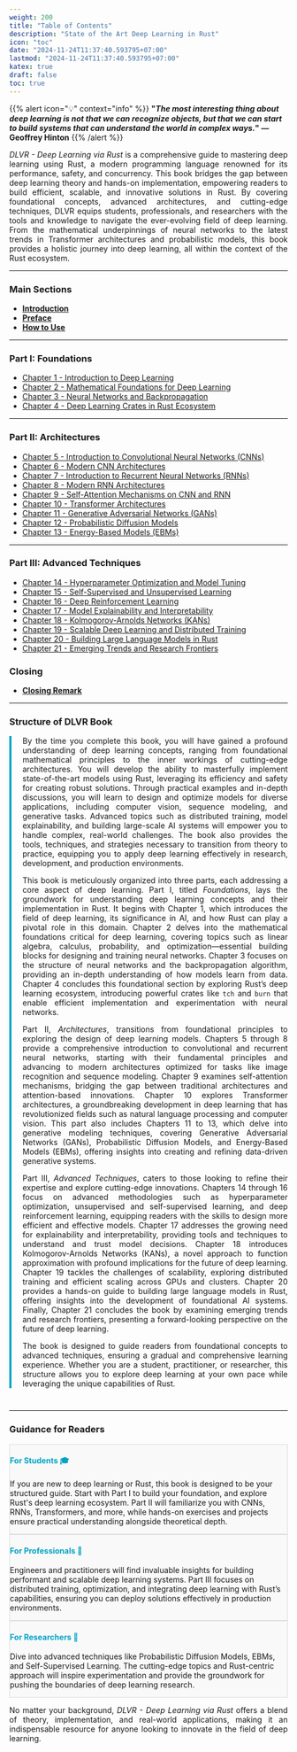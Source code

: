 ```yaml
---
weight: 200
title: "Table of Contents"
description: "State of the Art Deep Learning in Rust"
icon: "toc"
date: "2024-11-24T11:37:40.593795+07:00"
lastmod: "2024-11-24T11:37:40.593795+07:00"
katex: true
draft: false
toc: true
---
```


{{% alert icon="💡" context="info" %}}
<strong>"<em>The most interesting thing about deep learning is not that we can recognize objects, but that we can start to build systems that can understand the world in complex ways.</em>" — Geoffrey Hinton</strong>
{{% /alert %}}

<p style="text-align: justify;">
<em>DLVR - Deep Learning via Rust</em> is a comprehensive guide to mastering deep learning using Rust, a modern programming language renowned for its performance, safety, and concurrency. This book bridges the gap between deep learning theory and hands-on implementation, empowering readers to build efficient, scalable, and innovative solutions in Rust. By covering foundational concepts, advanced architectures, and cutting-edge techniques, DLVR equips students, professionals, and researchers with the tools and knowledge to navigate the ever-evolving field of deep learning. From the mathematical underpinnings of neural networks to the latest trends in Transformer architectures and probabilistic models, this book provides a holistic journey into deep learning, all within the context of the Rust ecosystem.
</p>

---

### **Main Sections**

- [**Introduction**](/docs/dlvr/deep-learning-via-rust/)
- [**Preface**](/docs/dlvr/preface/)
- [**How to Use**](/docs/dlvr/how-to-use/)

---

### **Part I: Foundations**

- [Chapter 1 - Introduction to Deep Learning](/docs/part-i/chapter-1/)
- [Chapter 2 - Mathematical Foundations for Deep Learning](/docs/part-i/chapter-2/)
- [Chapter 3 - Neural Networks and Backpropagation](/docs/part-i/chapter-3/)
- [Chapter 4 - Deep Learning Crates in Rust Ecosystem](/docs/part-i/chapter-4/)

---

### **Part II: Architectures**

- [Chapter 5 - Introduction to Convolutional Neural Networks (CNNs)](/docs/part-ii/chapter-5/)
- [Chapter 6 - Modern CNN Architectures](/docs/part-ii/chapter-6/)
- [Chapter 7 - Introduction to Recurrent Neural Networks (RNNs)](/docs/part-ii/chapter-7/)
- [Chapter 8 - Modern RNN Architectures](/docs/part-ii/chapter-8/)
- [Chapter 9 - Self-Attention Mechanisms on CNN and RNN](/docs/part-ii/chapter-9/)
- [Chapter 10 - Transformer Architectures](/docs/part-ii/chapter-10/)
- [Chapter 11 - Generative Adversarial Networks (GANs)](/docs/part-ii/chapter-11/)
- [Chapter 12 - Probabilistic Diffusion Models](/docs/part-ii/chapter-12/)
- [Chapter 13 - Energy-Based Models (EBMs)](/docs/part-ii/chapter-13/)

---

### **Part III: Advanced Techniques**

- [Chapter 14 - Hyperparameter Optimization and Model Tuning](/docs/part-iii/chapter-14/)
- [Chapter 15 - Self-Supervised and Unsupervised Learning](/docs/part-iii/chapter-15/)
- [Chapter 16 - Deep Reinforcement Learning](/docs/part-iii/chapter-16/)
- [Chapter 17 - Model Explainability and Interpretability](/docs/part-iii/chapter-17/)
- [Chapter 18 - Kolmogorov-Arnolds Networks (KANs)](/docs/part-iii/chapter-18/)
- [Chapter 19 - Scalable Deep Learning and Distributed Training](/docs/part-iii/chapter-19/)
- [Chapter 20 - Building Large Language Models in Rust](/docs/part-iii/chapter-20/)
- [Chapter 21 - Emerging Trends and Research Frontiers](/docs/part-iii/chapter-21/)

### **Closing**
- [**Closing Remark**](/docs/closing-remark/)

---
### **Structure of DLVR Book**

<div class="structure-section">
    <p style="text-align: justify;">
        By the time you complete this book, you will have gained a profound understanding of deep learning concepts, ranging from foundational mathematical principles to the inner workings of cutting-edge architectures. You will develop the ability to masterfully implement state-of-the-art models using Rust, leveraging its efficiency and safety for creating robust solutions. Through practical examples and in-depth discussions, you will learn to design and optimize models for diverse applications, including computer vision, sequence modeling, and generative tasks. Advanced topics such as distributed training, model explainability, and building large-scale AI systems will empower you to handle complex, real-world challenges. The book also provides the tools, techniques, and strategies necessary to transition from theory to practice, equipping you to apply deep learning effectively in research, development, and production environments.
    </p>
    <p style="text-align: justify;">
        This book is meticulously organized into three parts, each addressing a core aspect of deep learning. Part I, titled <em>Foundations</em>, lays the groundwork for understanding deep learning concepts and their implementation in Rust. It begins with Chapter 1, which introduces the field of deep learning, its significance in AI, and how Rust can play a pivotal role in this domain. Chapter 2 delves into the mathematical foundations critical for deep learning, covering topics such as linear algebra, calculus, probability, and optimization—essential building blocks for designing and training neural networks. Chapter 3 focuses on the structure of neural networks and the backpropagation algorithm, providing an in-depth understanding of how models learn from data. Chapter 4 concludes this foundational section by exploring Rust’s deep learning ecosystem, introducing powerful crates like <code>tch</code> and <code>burn</code> that enable efficient implementation and experimentation with neural networks.
    </p>
    <p style="text-align: justify;">
        Part II, <em>Architectures</em>, transitions from foundational principles to exploring the design of deep learning models. Chapters 5 through 8 provide a comprehensive introduction to convolutional and recurrent neural networks, starting with their fundamental principles and advancing to modern architectures optimized for tasks like image recognition and sequence modeling. Chapter 9 examines self-attention mechanisms, bridging the gap between traditional architectures and attention-based innovations. Chapter 10 explores Transformer architectures, a groundbreaking development in deep learning that has revolutionized fields such as natural language processing and computer vision. This part also includes Chapters 11 to 13, which delve into generative modeling techniques, covering Generative Adversarial Networks (GANs), Probabilistic Diffusion Models, and Energy-Based Models (EBMs), offering insights into creating and refining data-driven generative systems.
    </p>
    <p style="text-align: justify;">
        Part III, <em>Advanced Techniques</em>, caters to those looking to refine their expertise and explore cutting-edge innovations. Chapters 14 through 16 focus on advanced methodologies such as hyperparameter optimization, unsupervised and self-supervised learning, and deep reinforcement learning, equipping readers with the skills to design more efficient and effective models. Chapter 17 addresses the growing need for explainability and interpretability, providing tools and techniques to understand and trust model decisions. Chapter 18 introduces Kolmogorov-Arnolds Networks (KANs), a novel approach to function approximation with profound implications for the future of deep learning. Chapter 19 tackles the challenges of scalability, exploring distributed training and efficient scaling across GPUs and clusters. Chapter 20 provides a hands-on guide to building large language models in Rust, offering insights into the development of foundational AI systems. Finally, Chapter 21 concludes the book by examining emerging trends and research frontiers, presenting a forward-looking perspective on the future of deep learning.
    </p>
    <p style="text-align: justify;">
        The book is designed to guide readers from foundational concepts to advanced techniques, ensuring a gradual and comprehensive learning experience. Whether you are a student, practitioner, or researcher, this structure allows you to explore deep learning at your own pace while leveraging the unique capabilities of Rust.
    </p>
</div>

---

### **Guidance for Readers**

<div class="row justify-content-center my-4">
    <div class="col-md-4 col-12 py-2">
        <div class="card p-4 text-center guidance-card">
            <h4 class="mb-3" style="color: #00A3C4;">For Students 🎓</h4>
            <p class="card-text">
                If you are new to deep learning or Rust, this book is designed to be your structured guide. Start with Part I to build your foundation, and explore Rust's deep learning ecosystem. Part II will familiarize you with CNNs, RNNs, Transformers, and more, while hands-on exercises and projects ensure practical understanding alongside theoretical depth.
            </p>
        </div>
    </div>
    <div class="col-md-4 col-12 py-2">
        <div class="card p-4 text-center guidance-card">
            <h4 class="mb-3" style="color: #00A3C4;">For Professionals 💼</h4>
            <p class="card-text">
                Engineers and practitioners will find invaluable insights for building performant and scalable deep learning systems. Part III focuses on distributed training, optimization, and integrating deep learning with Rust’s capabilities, ensuring you can deploy solutions effectively in production environments.
            </p>
        </div>
    </div>
    <div class="col-md-4 col-12 py-2">
        <div class="card p-4 text-center guidance-card">
            <h4 class="mb-3" style="color: #00A3C4;">For Researchers 🔬</h4>
            <p class="card-text">
                Dive into advanced techniques like Probabilistic Diffusion Models, EBMs, and Self-Supervised Learning. The cutting-edge topics and Rust-centric approach will inspire experimentation and provide the groundwork for pushing the boundaries of deep learning research.
            </p>
        </div>
    </div>
</div>

<p style="text-align: justify;">
No matter your background, <em>DLVR - Deep Learning via Rust</em> offers a blend of theory, implementation, and real-world applications, making it an indispensable resource for anyone looking to innovate in the field of deep learning.
</p>

<style>
    .structure-section {
        margin-bottom: 40px;
        border-left: 4px solid #00A3C4;
        padding-left: 20px;
    }
    .guidance-card {
        transition: box-shadow 0.3s ease-in-out;
        background-color: #f9f9f9;
        border: 1px solid #ddd;
    }
    .guidance-card:hover {
        box-shadow: 0 0 15px rgba(0, 163, 196, 0.5);
    }
</style>